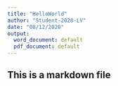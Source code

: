 ```yaml
---
title: "HelloWorld"
author: "Student-2020-LV"
date: "08/12/2020"
output:
  word_document: default
  pdf_document: default
---
```


## This is a markdown file









